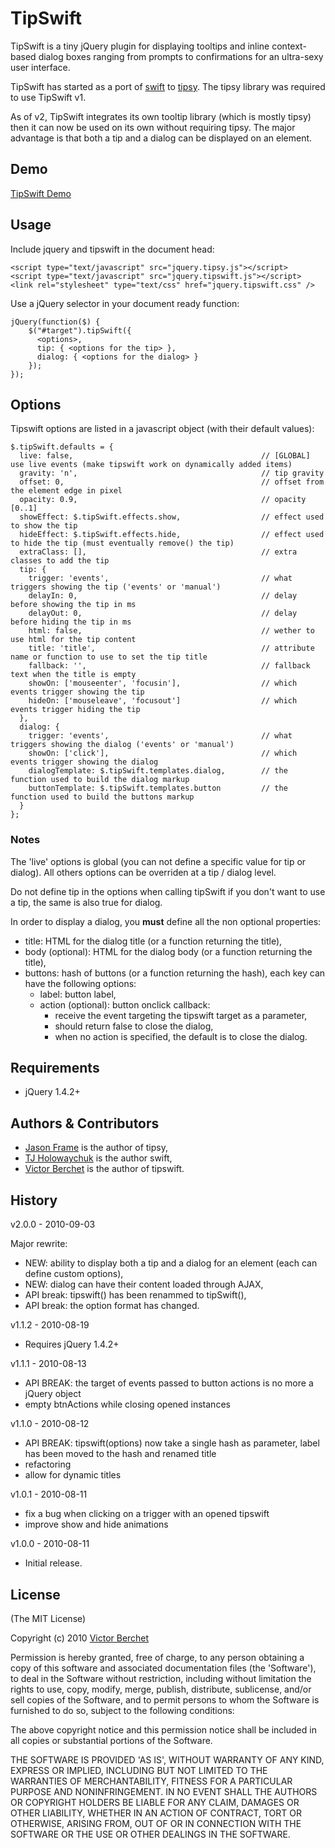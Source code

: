 # TipSwift #

TipSwift is a tiny jQuery plugin for displaying tooltips and inline context-based
dialog boxes ranging from prompts to confirmations for an ultra-sexy user interface.

TipSwift has started as a port of [swift](http://github.com/visionmedia/swift) to [tipsy](http://github.com/jaz303/tipsy).
The tipsy library was required to use TipSwift v1.

As of v2, TipSwift integrates its own tooltip library (which is mostly tipsy) then
it can now be used on its own without requiring tipsy. The major advantage is that
both a tip and a dialog can be displayed on an element.

## Demo ##

[TipSwift Demo](http://vicb.github.com/tipsy-swift/demo/demo.html)

## Usage ##

Include jquery and tipswift in the document head:

    <script type="text/javascript" src="jquery.tipsy.js"></script>
    <script type="text/javascript" src="jquery.tipswift.js"></script>
    <link rel="stylesheet" type="text/css" href="jquery.tipswift.css" />

Use a jQuery selector in your document ready function:

    jQuery(function($) {
        $("#target").tipSwift({ 
          <options>,
          tip: { <options for the tip> },
          dialog: { <options for the dialog> }
        });
    });

## Options ##

Tipswift options are listed in a javascript object (with their default values):

    $.tipSwift.defaults = {
      live: false,                                          // [GLOBAL] use live events (make tipswift work on dynamically added items)
      gravity: 'n',                                         // tip gravity
      offset: 0,                                            // offset from the element edge in pixel
      opacity: 0.9,                                         // opacity [0..1]
      showEffect: $.tipSwift.effects.show,                  // effect used to show the tip
      hideEffect: $.tipSwift.effects.hide,                  // effect used to hide the tip (must eventually remove() the tip)
      extraClass: [],                                       // extra classes to add the tip
      tip: {
        trigger: 'events',                                  // what triggers showing the tip ('events' or 'manual')
        delayIn: 0,                                         // delay before showing the tip in ms
        delayOut: 0,                                        // delay before hiding the tip in ms
        html: false,                                        // wether to use html for the tip content
        title: 'title',                                     // attribute name or function to use to set the tip title
        fallback: '',                                       // fallback text when the title is empty
        showOn: ['mouseenter', 'focusin'],                  // which events trigger showing the tip
        hideOn: ['mouseleave', 'focusout']                  // which events trigger hiding the tip
      },
      dialog: {
        trigger: 'events',                                  // what triggers showing the dialog ('events' or 'manual')
        showOn: ['click'],                                  // which events trigger showing the dialog
        dialogTemplate: $.tipSwift.templates.dialog,        // the function used to build the dialog markup
        buttonTemplate: $.tipSwift.templates.button         // the function used to build the buttons markup
      }
    };

### Notes ###

The 'live' options is global (you can not define a specific value for tip or dialog).
All others options can be overriden at a tip / dialog level.

Do not define tip in the options when calling tipSwift if you don't want to use a tip,
the same is also true for dialog.

In order to display a dialog, you **must** define all the non optional properties:

- title: HTML for the dialog title (or a function returning the title),
- body (optional): HTML for the dialog body (or a function returning the title),
- buttons: hash of buttons (or a function returning the hash), each key can have the following options:
  - label: button label,
  - action (optional): button onclick callback:
    - receive the event targeting the tipswift target as a parameter,
    - should return false to close the dialog,
    - when no action is specified, the default is to close the dialog.

## Requirements ##

* jQuery 1.4.2+

## Authors & Contributors ##

* [Jason Frame](ttp://github.com/jaz303) is the author of tipsy,
* [TJ Holowaychuk](http://github.com/visionmedia) is the author swift,
* [Victor Berchet](http://github.com/vicb) is the author of tipswift.

## History ##

v2.0.0 - 2010-09-03

Major rewrite:

  * NEW: ability to display both a tip and a dialog for an element (each can define custom options),
  * NEW: dialog can have their content loaded through AJAX,
  * API break: tipswift() has been renammed to tipSwift(),
  * API break: the option format has changed.

v1.1.2 - 2010-08-19

  * Requires jQuery 1.4.2+

v1.1.1 - 2010-08-13

  * API BREAK: the target of events passed to button actions is no more a jQuery object
  * empty btnActions while closing opened instances

v1.1.0 - 2010-08-12

  * API BREAK: tipswift(options) now take a single hash as parameter, label has been moved to the hash and renamed title
  * refactoring
  * allow for dynamic titles

v1.0.1 - 2010-08-11

  * fix a bug when clicking on a trigger with an opened tipswift  
  * improve show and hide animations

v1.0.0 - 2010-08-11

  * Initial release.
  

## License ##

(The MIT License)

Copyright (c) 2010 [Victor Berchet](http://github.com/vicb)

Permission is hereby granted, free of charge, to any person obtaining
a copy of this software and associated documentation files (the
'Software'), to deal in the Software without restriction, including
without limitation the rights to use, copy, modify, merge, publish,
distribute, sublicense, and/or sell copies of the Software, and to
permit persons to whom the Software is furnished to do so, subject to
the following conditions:

The above copyright notice and this permission notice shall be
included in all copies or substantial portions of the Software.

THE SOFTWARE IS PROVIDED 'AS IS', WITHOUT WARRANTY OF ANY KIND,
EXPRESS OR IMPLIED, INCLUDING BUT NOT LIMITED TO THE WARRANTIES OF
MERCHANTABILITY, FITNESS FOR A PARTICULAR PURPOSE AND NONINFRINGEMENT.
IN NO EVENT SHALL THE AUTHORS OR COPYRIGHT HOLDERS BE LIABLE FOR ANY
CLAIM, DAMAGES OR OTHER LIABILITY, WHETHER IN AN ACTION OF CONTRACT,
TORT OR OTHERWISE, ARISING FROM, OUT OF OR IN CONNECTION WITH THE
SOFTWARE OR THE USE OR OTHER DEALINGS IN THE SOFTWARE.
